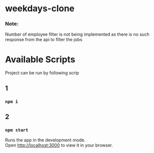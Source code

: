 # weekdays-clone
### Note:
Number of employee filter is not being implemented as there is no such response from the api to filter the jobs

# Available Scripts
Project can be run by following scrip

## 1
### `npm i`

## 2
### `npm start`

Runs the app in the development mode.\
Open [http://localhost:3000](http://localhost:3000) to view it in your browser.
